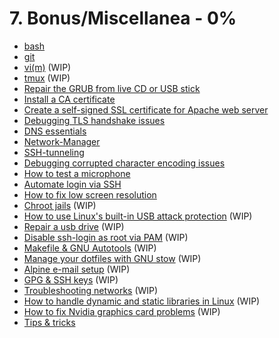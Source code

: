 # 7. Bonus/Miscellanea - 0%

- [bash](./bash.md) 
- [git](./git.md) 
- [vi(m)]() (WIP)
- [tmux]() (WIP)
- [Repair the GRUB from live CD or USB stick](./grub.md) 
- [Install a CA certificate](./ca-certs.md) 
- [Create a self-signed SSL certificate for Apache web server](./self-signed-ssl-cert.md) 
- [Debugging TLS handshake issues](./tls-issues.md) 
- [DNS essentials](./dns.md) 
- [Network-Manager](./net-manager.md) 
- [SSH-tunneling](./ssh-tunneling.md) 
- [Debugging corrupted character encoding issues](./corrupted-chars.md) 
- [How to test a microphone](./mic.md) 
- [Automate login via SSH](./ssh-login.md) 
- [How to fix low screen resolution](./edid.md) 
- [Chroot jails]() (WIP)
- [How to use Linux's built-in USB attack protection]() (WIP)
- [Repair a usb drive]() (WIP)
- [Disable ssh-login as root via PAM]() (WIP) 
- [Makefile & GNU Autotools]() (WIP)
- [Manage your dotfiles with GNU stow]() (WIP) 
- [Alpine e-mail setup]() (WIP)
- [GPG & SSH keys]() (WIP)
- [Troubleshooting networks]() (WIP) 
- [How to handle dynamic and static libraries in Linux]() (WIP) 
- [How to fix Nvidia graphics card problems]() (WIP)
- [Tips & tricks](./tips-tricks.md)
